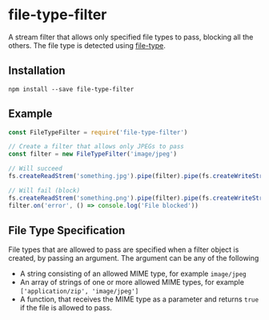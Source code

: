 # file-type-filter

A stream filter that allows only specified file types to pass, blocking all the others. The file type
is detected using [file-type](https://www.npmjs.com/package/file-type).

## Installation
```
npm install --save file-type-filter
```

## Example
```js
const FileTypeFilter = require('file-type-filter')

// Create a filter that allows only JPEGs to pass
const filter = new FileTypeFilter('image/jpeg')

// Will succeed
fs.createReadStrem('something.jpg').pipe(filter).pipe(fs.createWriteStream('output.jpg'))

// Will fail (block)
fs.createReadStrem('something.png').pipe(filter).pipe(fs.createWriteStream('output.jpg'))
filter.on('error', () => console.log('File blocked'))

```

## File Type Specification
File types that are allowed to pass are specified when a filter object is created, by passing an
argument. The argument can be any of the following

 * A string consisting of an allowed MIME type, for example `image/jpeg`
 * An array of strings of one or more allowed MIME types, for example `['application/zip', 'image/jpeg']`
 * A function, that receives the MIME type as a parameter and returns `true` if the file is allowed
   to pass.

